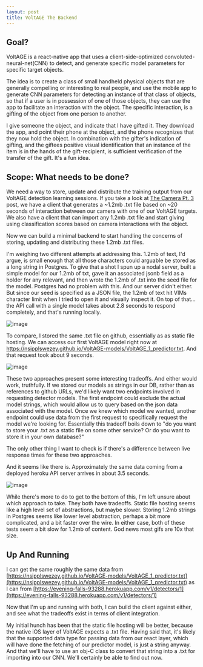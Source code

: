 ```yaml
---
layout: post
title: VoltAGE The Backend
---
```


## Goal?
VoltAGE is a react-native app that uses a client-side-optimized convoluted-neural-net(CNN) to detect, and generate specific model parameters for specific target objects.

The idea is to create a class of small handheld physical objects that are generally compelling or interesting to real people, and use the mobile app to generate CNN parameters for detecting an instance of that class of objects, so that if a user is in possession of one of those objects, they can use the app to facilitate an interaction with the object. The specific interaction, is a gifting of the object from one person to another.

I give someone the object, and indicate that I have gifted it. They download the app, and point their phone at the object, and the phone recognizes that they now hold the object. In combination with the gifter's indication of gifting, and the giftees positive visual identification that an instance of the item is in the hands of the gift-recipient, is sufficient verification of the transfer of the gift. It's a fun idea.

## Scope: What needs to be done?

We need a way to store, update and distribute the training output from our VoltAGE detection learning sessions. If you take a look at [The Camera Pt. 3](https://nsipplswezey.github.io/2017/11/15/VoltAGE-The-Camera-Part-3.html) post, we have a client that generates a ~1.2mb .txt file based on ~20 seconds of interaction between our camera with one of our VoltAGE targets. We also have a client that can import any 1.2mb .txt file and start giving using classification scores based on camera interactions with the object.

Now we can build a minimal backend to start handling the concerns of storing, updating and distributing these 1.2mb .txt files.

I'm weighing two different attempts at addressing this. 1.2mb of text, I'd argue, is small enough that all those characters could arguable be stored as a long string in Postgres. To give that a shot I spun up a nodal server, built a simple model for our 1.2mb of txt, gave it an associated jsonb field as a holder for any relevant, and then wrote the 1.2mb of .txt into the seed file for the model. Postgres had no problem with this. And our server didn't either. But since our seed is specified as a JSON file, the 1.2mb of text hit VIMs character limit when I tried to open it and visually inspect it. On top of that... the API call with a single model takes about 2.8 seconds to respond completely, and that's running locally.

![image](https://user-images.githubusercontent.com/7946707/32971885-3dc1d11c-cba4-11e7-8421-55c62dc3d0d4.png)

To compare, I stored the same .txt file on github, essentially as as static file hosting. We can access our first VoltAGE model right now at https://nsipplswezey.github.io/VoltAGE-models/VoltAGE_1_predictor.txt. And that request took about 9 seconds.

![image](https://user-images.githubusercontent.com/7946707/32971989-bd628dc6-cba4-11e7-8924-9ac2bb0d7f0b.png)

These two approaches present some interesting tradeoffs. And either would work, truthfully. If we stored our models as strings in our DB, rather than as references to github URLs, we'd likely want two endpoints involved in requesting detector models. The first endpoint could exclude the actual model strings, which would allow us to query based on the json data associated with the model. Once we knew which model we wanted, another endpoint could use data from the first request to specifically request the model we're looking for. Essentially this tradeoff boils down to "do you want to store your .txt as a static file on some other service? Or do you want to store it in your own database?"

The only other thing I want to check is if there's a difference between live response times for these two approaches.

And it seems like there is. Approximately the same data coming from a deployed heroku API server arrives in about 3.5 seconds.

![image](https://user-images.githubusercontent.com/7946707/32971241-1dab66ac-cba1-11e7-92ed-84a3c35a7da3.png)


While there's more to do to get to the bottom of this, I'm left unsure about which approach to take. They both have tradeoffs. Static file hosting seems like a high level set of abstractions, but maybe slower. Storing 1.2mb strings in Postgres seems like lower level abstraction, perhaps a bit more complicated, and a bit faster over the wire. In either case, both of these tests seem a bit slow for 1.2mb of content. God news most gifs are 10x that size.

## Up And Running

I can get the same roughly the same data from [https://nsipplswezey.github.io/VoltAGE-models/VoltAGE_1_predictor.txt](https://nsipplswezey.github.io/VoltAGE-models/VoltAGE_1_predictor.txt) as I can from [https://evening-falls-93288.herokuapp.com/v1/detectors/1](https://evening-falls-93288.herokuapp.com/v1/detectors/1)

Now that I'm up and running with both, I can build the client against either, and see what the tradeoffs exist in terms of client integration.

My initial hunch has been that the static file hosting will be better, because the native iOS layer of VoltAGE expects a .txt file. Having said that, it's likely that the supported data type for passing data from our react layer, which will have done the fetching of our predictor model, is just a string anyway. And that we'll have to use an obj-C class to convert that string into a .txt for importing into our CNN. We'll certainly be able to find out now.

